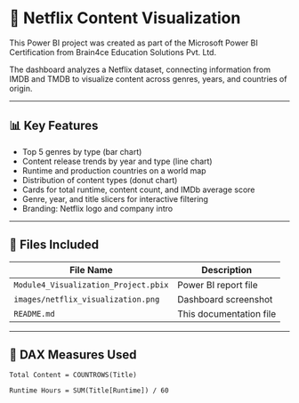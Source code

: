 # 🍿 Netflix Content Visualization

This Power BI project was created as part of the Microsoft Power BI Certification from Brain4ce Education Solutions Pvt. Ltd.

The dashboard analyzes a Netflix dataset, connecting information from IMDB and TMDB to visualize content across genres, years, and countries of origin.

---

## 📊 Key Features

- Top 5 genres by type (bar chart)
- Content release trends by year and type (line chart)
- Runtime and production countries on a world map
- Distribution of content types (donut chart)
- Cards for total runtime, content count, and IMDb average score
- Genre, year, and title slicers for interactive filtering
- Branding: Netflix logo and company intro

---

## 📁 Files Included

| File Name                          | Description                          |
|-----------------------------------|--------------------------------------|
| `Module4_Visualization_Project.pbix` | Power BI report file              |
| `images/netflix_visualization.png`   | Dashboard screenshot              |
| `README.md`                          | This documentation file           |

---

## 🧮 DAX Measures Used

```dax
Total Content = COUNTROWS(Title)

Runtime Hours = SUM(Title[Runtime]) / 60

